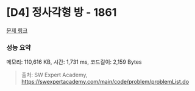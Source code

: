 # [D4] 정사각형 방 - 1861 

[문제 링크](https://swexpertacademy.com/main/code/problem/problemDetail.do?contestProbId=AV5LtJYKDzsDFAXc) 

### 성능 요약

메모리: 110,616 KB, 시간: 1,731 ms, 코드길이: 2,159 Bytes



> 출처: SW Expert Academy, https://swexpertacademy.com/main/code/problem/problemList.do